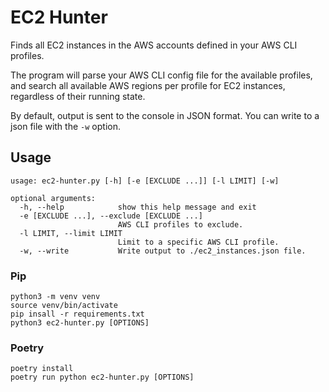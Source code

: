 # EC2 Hunter

Finds all EC2 instances in the AWS accounts defined in your AWS CLI profiles.

The program will parse your AWS CLI config file for the available profiles, and search all available AWS regions per profile for EC2 instances, regardless of their running state.

By default, output is sent to the console in JSON format. You can write to a json file with the `-w` option.

## Usage

```
usage: ec2-hunter.py [-h] [-e [EXCLUDE ...]] [-l LIMIT] [-w]

optional arguments:
  -h, --help            show this help message and exit
  -e [EXCLUDE ...], --exclude [EXCLUDE ...]
                        AWS CLI profiles to exclude.
  -l LIMIT, --limit LIMIT
                        Limit to a specific AWS CLI profile.
  -w, --write           Write output to ./ec2_instances.json file.
```

### Pip

```
python3 -m venv venv
source venv/bin/activate
pip insall -r requirements.txt
python3 ec2-hunter.py [OPTIONS]
```

### Poetry

```
poetry install
poetry run python ec2-hunter.py [OPTIONS]
```
